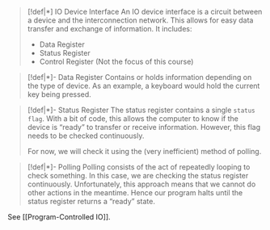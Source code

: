 >[!def|*] IO Device Interface
>An IO device interface is a circuit between a device and the interconnection network. This allows for easy data transfer and exchange of information. It includes:
> - Data Register
> - Status Register
> - Control Register (Not the focus of this course)

>[!def|*]- Data Register
>Contains or holds information depending on the type of device. As an example, a keyboard would hold the current key being pressed.

>[!def|*]- Status Register
>The status register contains a single `status flag`. With a bit of code, this allows the computer to know if the device is “ready” to transfer or receive information. However, this flag needs to be checked continuously.
>
>For now, we will check it using the (very inefficient) method of polling.

>[!def|*]- Polling
>Polling consists of the act of repeatedly looping to check something. In this case, we are checking the status register continuously. Unfortunately, this approach means that we cannot do other actions in the meantime. Hence our program halts until the status register returns a “ready” state. 

See [[Program-Controlled IO]].


